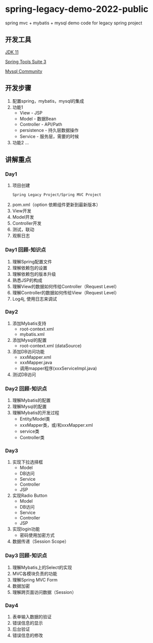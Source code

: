 # spring-legacy-demo-2022-public
spring mvc + mybatis + mysql  demo code for legacy spring project

## 开发工具
[JDK 11](https://developer.ibm.com/languages/java/semeru-runtimes/downloads)

[Spring Tools Suite 3](https://github.com/spring-projects/toolsuite-distribution/wiki/Spring-Tool-Suite-3)

[Mysql Community](https://dev.mysql.com/downloads/installer/)

## 开发步骤
1. 配置spring，mybatis，mysql的集成
2. 功能1
	* View - JSP	
	* Model - 数据Bean
	* Controller - API/Path
	* persistence - 持久层数据操作
	* Service - 服务层，需要的时候
3. 功能2
	...

## 讲解重点
### Day1
1. 项目创建
	```
	Spring Legacy Project/Spring MVC Project
	```
2. pom.xml（option 依赖组件更新到最新版本）
3. View开发
4. Model开发
5. Controller开发
6. 测试，联动
7. 观察日志


### Day1 回顾-知识点
1. 理解Spring配置文件
2. 理解依赖包的设置
3. 理解依赖包的版本升级
4. 熟悉JSP的构成
5. 理解View的数据如何传给Controller（Request Level）
6. 理解Controller的数据如何传给View（Request Level）
7. Log4j, 使用日志来调试

### Day2
1. 添加Mybatis支持
	*	root-context.xml
	*	mybatis.xml
2. 添加Mysql的配置
	*	root-context.xml (dataSource)
3. 添加DB访问功能
	*	xxxMapper.xml	
	*	xxxMapper.java
	*	调用mapper程序(xxxServiceImpl.java)
4. 测试DB访问

### Day2 回顾-知识点
1. 理解Mybatis的配置
2. 理解Mysql的配置
3. 理解Mybatis的开发过程
	*	Entity/Model类
	*	xxxMapper类，或/和xxxMapper.xml
	*	service类
	*	Controller类

### Day3 
1. 实现下拉选择框
	*	Model
	*	DB访问
	*	Service
	*	Controller
	*	JSP
2. 实现Radio Button
	*	Model
	*	DB访问
	*	Service
	*	Controller
	*	JSP
3. 实现login功能
	*	密码使用加密方式
4. 数据传递（Session Scope）
### Day3 回顾-知识点
1. 理解Mybatis上的Select的实现
2. MVC各模块负责的功能
3. 理解Spring MVC Form
4. 数据加密
5. 理解跨页面访问数据（Session）

### Day4
1. 表单输入数据的验证
2. 错误信息的显示
3. 后台验证
4. 错误信息的修改